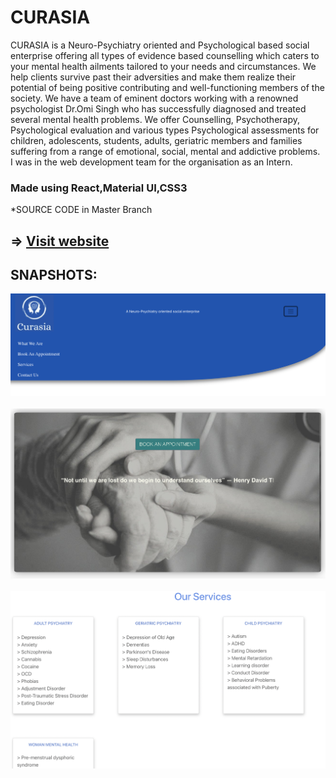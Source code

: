 # CURASIA
CURASIA is a Neuro-Psychiatry oriented and Psychological based social enterprise offering all types of evidence based counselling which  caters to your mental health ailments tailored to your needs and circumstances.  We help clients survive past their adversities and make them realize their potential of being positive contributing and well-functioning members of the society.  We have a team of eminent doctors working with a renowned psychologist Dr.Omi Singh who has successfully diagnosed and treated several mental health problems.  We offer Counselling, Psychotherapy, Psychological evaluation and various types Psychological assessments for children, adolescents, students, adults, geriatric members and families suffering from a range of emotional, social, mental and  addictive problems.<br>
I was in the web development team for the organisation as an Intern.

### Made using React,Material UI,CSS3


*SOURCE CODE in Master Branch
## => [Visit website](https://curasia.co.in/)
## SNAPSHOTS:
![](/navbar.png)
<br><br>
![](/banner.png)
<br><br>
![](/services.png)
